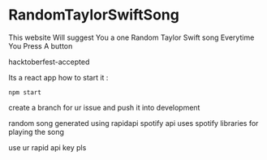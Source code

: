 # RandomTaylorSwiftSong
This website Will suggest You a one Random Taylor Swift song Everytime You Press A button 

hacktoberfest-accepted


Its a react app 
how to start it :

`npm start`


create a branch for ur issue and push it into development

random song generated using rapidapi spotify api 
uses spotify libraries for playing the song



use ur rapid api key pls 